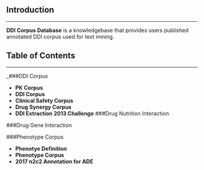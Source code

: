 
## Introduction
---------------

**DDI Corpus Database** is a knowledgebase that provides users published annotated DDI corpus used for text mining. 


## Table of Contents
--------------------
_###DDI Corpus

  * **PK Corpus**
  * **DDI Corpus**
  * **Clinical Safety Corpus**
  * **Drug Synergy Corpus**
  * **DDI Extraction 2013 Challenge**
###Drug Nutrition Interaction

###Drug Gene Interaction

###Phenotype Corpus

  * **Phenotye Definition**
  * **Phenotype Corpus**
  * **2017 n2c2 Annotation for ADE**


